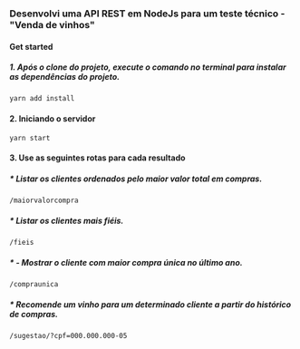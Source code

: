 ### Desenvolvi uma API REST em NodeJs para um teste técnico - "Venda de vinhos"

#### Get started 
##### 1. Após o clone do projeto, execute o comando no terminal para instalar as dependências do projeto.
`yarn add install`

#### 2. Iniciando o servidor
`yarn start`

#### 3. Use as seguintes rotas para cada resultado
##### * Listar os clientes ordenados pelo maior valor total em compras.
`/maiorvalorcompra`
##### * Listar os clientes mais fiéis.
`/fieis`
##### * - Mostrar o cliente com maior compra única no último ano.
`/compraunica`
##### * Recomende um vinho para um determinado cliente a partir do histórico de compras.
`/sugestao/?cpf=000.000.000-05`
